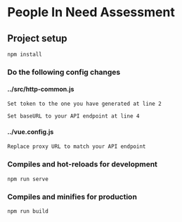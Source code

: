 # People In Need Assessment


## Project setup
```
npm install
```
### Do the following config changes
#### ../src/http-common.js
```
Set token to the one you have generated at line 2
```
```
Set baseURL to your API endpoint at line 4
```
#### ../vue.config.js
```
Replace proxy URL to match your API endpoint
```

### Compiles and hot-reloads for development
```
npm run serve
```

### Compiles and minifies for production
```
npm run build
```


